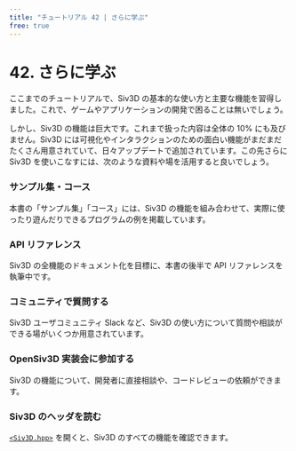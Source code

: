 ```yaml
---
title: "チュートリアル 42 | さらに学ぶ"
free: true
---
```


# 42. さらに学ぶ
ここまでのチュートリアルで、Siv3D の基本的な使い方と主要な機能を習得しました。これで、ゲームやアプリケーションの開発で困ることは無いでしょう。

しかし、Siv3D の機能は巨大です。これまで扱った内容は全体の 10% にも及びません。Siv3D には可視化やインタラクションのための面白い機能がまだまだたくさん用意されていて、日々アップデートで追加されています。この先さらに Siv3D を使いこなすには、次のような資料や場を活用すると良いでしょう。

### サンプル集・コース
本書の「サンプル集」「コース」には、Siv3D の機能を組み合わせて、実際に使ったり遊んだりできるプログラムの例を掲載しています。

### API リファレンス
Siv3D の全機能のドキュメント化を目標に、本書の後半で API リファレンスを執筆中です。

### コミュニティで質問する
Siv3D ユーザコミュニティ Slack など、Siv3D の使い方について質問や相談ができる場がいくつか用意されています。

### OpenSiv3D 実装会に参加する
Siv3D の機能について、開発者に直接相談や、コードレビューの依頼ができます。

### Siv3D のヘッダを読む
[`<Siv3D.hpp>`](https://github.com/Siv3D/OpenSiv3D/blob/main/Siv3D/include/Siv3D.hpp) を開くと、Siv3D のすべての機能を確認できます。


